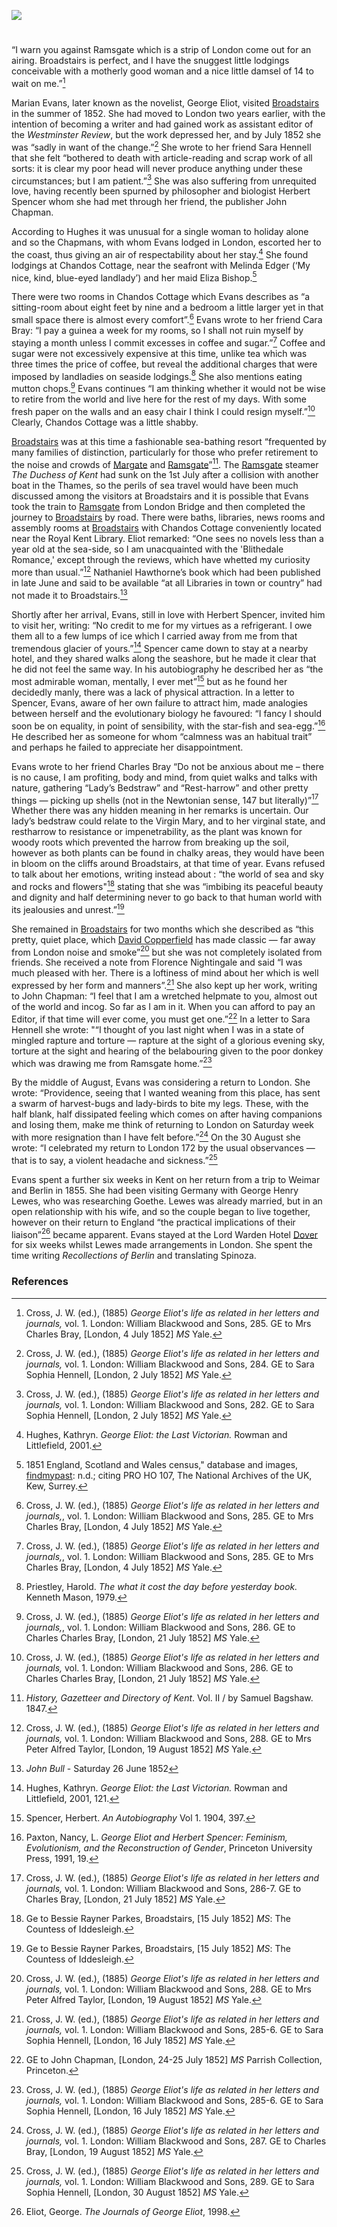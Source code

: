 <a href="https://juncture-digital.org"><img src="https://juncture-digital.org/images/ve-button.png"/></a>

<param author="Michelle Crowther" banner="https://stor.artstor.org/stor/2251af4a-a56d-45f0-b9b1-361ba46aaf4d" layout="vertical" title="Mary Ann/ Marian Evans 
              [pseud. George Eliot] (1819 –1880)" ve-config=""/>
       
<param eid="Q736439" title="Ramsgate" ve-entity=""/>
<param eid="Q922739" title="Broadstairs" ve-entity=""/>
<param eid="Q179224" title="Dover" ve-entity=""/>

#

“I warn you against Ramsgate which is a strip of London come out for an airing. Broadstairs is perfect, and I have the snuggest little lodgings conceivable with a motherly good woman and a nice little damsel of 14 to wait on me.”[^ref1]
<param label="Broadstairs" url="https://stor.artstor.org/stor/7cdfdb0a-69ae-4fd6-a2e4-1a9cd5dfe1d3" ve-image=""/>

Marian Evans, later known as the novelist, George Eliot, visited [Broadstairs](/dickens/broadstairs-19th-century) in the summer of 1852. She had moved to London two years earlier, with the intention of becoming a writer and had gained work as assistant editor of the _Westminster Review_, but the work depressed her, and by July 1852 she was “sadly in want of the change.”[^ref2] She wrote to her friend Sara Hennell that she felt “bothered to death with article-reading and scrap work of all sorts: it is clear my poor head will never produce anything under these circumstances; but I am patient.”[^ref3] She was also suffering from unrequited love, having recently been spurned by philosopher and biologist Herbert Spencer whom she had met through her friend, the publisher John Chapman.
<param ve-image-v2 manifest="https://iiif.juncture-digital.org/wc:George_Eliot_%281865%29_by_Frederick_William_Burton.jpg/manifest.json">

According to Hughes it was unusual for a single woman to holiday alone and so the Chapmans, with whom Evans lodged in London, escorted her to the coast, thus giving an air of respectability about her stay.[^ref4] She found lodgings at Chandos Cottage, near the seafront with <span data-mouseover-image-zoomto="327,743,1764,1293">Melinda Edger</span> (‘My nice, kind, blue-eyed landlady’) and her maid Eliza Bishop.[^ref5]
<param attribution="By kind permission of Broadstairs Dickens Museum" label="Broadstairs Rate Book, 1843" url="https://stor.artstor.org/stor/f918a212-aeef-4252-8a4a-6b076588f70d" ve-image=""/>

There were two rooms in <span data-mouseover-image-zoomto="1669,1569,928,597">Chandos Cottage</span> which Evans describes as “a sitting-room about eight feet by nine and a bedroom a little larger yet in that small space there is almost every comfort”.[^ref6] Evans wrote to her friend Cara Bray: “I pay a guinea a week for my rooms, so I shall not ruin myself by staying a month unless I commit excesses in coffee and sugar.”[^ref7] Coffee and sugar were not excessively expensive at this time, unlike tea which was three times the price of coffee, but reveal the additional charges that were imposed by landladies on seaside lodgings.[^ref8]   She also mentions eating mutton chops.[^ref9] Evans continues “I am thinking whether it would not be wise to retire from the world and live here for the rest of my days. With some fresh paper on the walls and an easy chair I think I could resign myself.”[^ref10] Clearly, Chandos Cottage was a little shabby.  
<param attribution="by kind permission of Broadstairs Dickens Museum" label="Map of Broadstairs, 1824 showing Chandos Place" url="https://stor.artstor.org/stor/077213e1-ee34-4966-a7eb-64fb7cf89d8d" ve-image=""/>

[Broadstairs](/dickens/broadstairs-19th-century) was at this time a fashionable sea-bathing resort “frequented by many families of distinction, particularly for those who prefer retirement to the noise and crowds of [Margate](/19c/19c-margate) and [Ramsgate](/19c/19c-ramsgate)”[^ref11]. The [Ramsgate](/19c/19c-ramsgate) steamer _The Duchess of Kent_ had sunk on the 1st July after a collision with another boat in the Thames, so the perils of sea travel would have been much discussed among the visitors at Broadstairs and it is possible that Evans took the train to [Ramsgate](/19c/19c-ramsgate) from London Bridge and then completed the journey to [Broadstairs](/dickens/broadstairs-19th-century) by road. There were baths, libraries, news rooms and assembly rooms at [Broadstairs](/dickens/broadstairs-19th-century) with Chandos Cottage conveniently located near the Royal Kent Library. Eliot remarked: “One sees no novels less than a year old at the sea-side, so I am unacquainted with the 'Blithedale Romance,' except through the reviews, which have whetted my curiosity more than usual.”[^ref12] Nathaniel Hawthorne’s book which had been published in late June and said to be available “at all Libraries in town or country” had not made it to Broadstairs.[^ref13]
<param label="Broadstairs" url="https://stor.artstor.org/stor/c5128fb0-fda9-44dc-adda-4573ed973526" ve-image=""/>

Shortly after her arrival, Evans, still in love with Herbert Spencer, invited him to visit her, writing: “No credit to me for my virtues as a refrigerant. I owe them all to a few lumps of ice which I carried away from me from that tremendous glacier of yours.”[^ref14]  Spencer came down to stay at a nearby hotel, and they shared walks along the seashore, but he made it clear that he did not feel the same way.  In his autobiography he described her as “the most admirable woman, mentally, I ever met”[^ref15]  but as he found her decidedly manly, there was a lack of physical attraction. In a letter to Spencer, Evans, aware of her own failure to attract him, made analogies between herself and the evolutionary biology he favoured: “I fancy I should soon be on equality, in point of sensibility, with the star-fish and sea-egg.”[^ref16]  He described her as someone for whom “calmness was an habitual trait” and perhaps he failed to appreciate her disappointment.  
<param ve-image-v2 manifest="https://iiif.juncture-digital.org/wc:Spencer_Herbert_Age_38.jpg/manifest.json">

Evans wrote to her friend Charles Bray “Do not be anxious about me – there is no cause, I am profiting, body and mind, from quiet walks and talks with nature, gathering “Lady’s Bedstraw” and “Rest-harrow” and other pretty things — picking up shells (not in the Newtonian sense, 147 but literally)”[^ref17]  Whether there was any hidden meaning in her remarks is uncertain. Our lady’s bedstraw could relate to the Virgin Mary, and to her virginal state, and restharrow to resistance or impenetrability, as the plant was known for woody roots which prevented the harrow from breaking up the soil, however as both plants can be found in chalky areas, they would have been in bloom on the cliffs around Broadstairs, at that time of year. Evans refused to talk about her emotions, writing instead about : “the world of sea and sky and rocks and flowers"[^ref18] stating that she was “imbibing its peaceful beauty and dignity and half determining never to go back to that human world with its jealousies and unrest.”[^ref19]
<param ve-image-v2 manifest="https://iiif.juncture-digital.org/wc:20151013Galium_verum.jpg/manifest.json">

She remained in [Broadstairs](/dickens/broadstairs-19th-century) for two months which she described as “this pretty, quiet place, which [David Copperfield](/dickens/david-copperfield-nuckells-place) has made classic — far away from London noise and smoke”[^ref20] but she was not completely isolated from friends. She received a note from Florence Nightingale and said “I was much pleased with her. There is a loftiness of mind about her which is well expressed by her form and manners”.[^ref21] She also kept up her work, writing to John Chapman: “I feel that I am a wretched helpmate to you, almost out of the world and incog. So far as I am in it.  When you can afford to pay an Editor, if that time will ever come, you must get one.”[^ref22] In a letter to Sara Hennell she wrote: "“I thought of you last night when I was in a state of mingled rapture and torture — rapture at the sight of a glorious evening sky, torture at the sight and hearing of the belabouring given to the poor donkey which was drawing me from Ramsgate home.”[^ref23]
<param ve-image-v2 manifest="https://iiif.juncture-digital.org/wc:David_Copperfield_%281850%29_%2814593575778%29.jpg/manifest.json">

By the middle of August, Evans was considering a return to London. She wrote: “Providence, seeing that I wanted weaning from this place, has sent a swarm of harvest-bugs and lady-birds to bite my legs. These, with the half blank, half dissipated feeling which comes on after having companions and losing them, make me think of returning to London on Saturday week with more resignation than I have felt before.”[^ref24]  On the 30 August she wrote: “I celebrated my return to London 172 by the usual observances — that is to say, a violent headache and sickness.”[^ref25]
<param ve-image-v2 manifest="https://iiif.juncture-digital.org/wc:2019-07-22_Coccinellidae_1.jpg/manifest.json">

Evans spent a further six weeks in Kent on her return from a trip to Weimar and Berlin in 1855. She had been visiting Germany with George Henry Lewes, who was researching Goethe. Lewes was already married, but in an open relationship with his wife, and so the couple began to live together, however on their return to England “the practical implications of their liaison”[^ref26] became apparent. Evans stayed at the Lord Warden Hotel [Dover](/19c/19c-dover) for six weeks whilst Lewes made arrangements in London.  She spent the time writing _Recollections of Berlin_ and translating Spinoza. 
<param label="Snargate Street, Dover, 1830" url="https://stor.artstor.org/stor/1f7f1801-76e2-4b52-8fa1-996e0d735573" ve-image=""/>

### References

[^ref1]: Cross, J. W. (ed.), (1885) _George Eliot's life as related in her letters and journals,_ vol. 1. London: William Blackwood and Sons, 285.  GE to Mrs Charles Bray, [London, 4 July 1852] _MS_ Yale. 
[^ref2]: Cross, J. W. (ed.), (1885) _George Eliot's life as related in her letters and journals,_ vol. 1. London: William Blackwood and Sons, 284.  GE to Sara Sophia Hennell, [London, 2 July 1852] _MS_ Yale.
[^ref3]: Cross, J. W. (ed.), (1885) _George Eliot's life as related in her letters and journals,_ vol. 1. London: William Blackwood and Sons, 282.  GE to Sara Sophia Hennell, [London, 2 July 1852] _MS_ Yale.
[^ref4]: Hughes, Kathryn. _George Eliot: the Last Victorian._ Rowman and Littlefield, 2001. 
[^ref5]: 1851 England, Scotland and Wales census," database and images, [findmypast](http://www.findmypast.com): n.d.; citing PRO HO 107, The National Archives of the UK, Kew, Surrey.
[^ref6]: Cross, J. W. (ed.), (1885) _George Eliot's life as related in her letters and journals,_, vol. 1. London: William Blackwood and Sons, 285.  GE to Mrs Charles Bray, [London, 4 July 1852] _MS_ Yale. 
[^ref7]: Cross, J. W. (ed.), (1885) _George Eliot's life as related in her letters and journals,_, vol. 1. London: William Blackwood and Sons, 285.  GE to Mrs Charles Bray, [London, 4 July 1852] _MS_ Yale. 
[^ref8]: Priestley, Harold. _The what it cost the day before yesterday book._ Kenneth Mason, 1979.
[^ref9]:  Cross, J. W. (ed.), (1885) _George Eliot's life as related in her letters and journals,_, vol. 1. London: William Blackwood and Sons, 286.  GE to Charles Charles Bray, [London, 21 July 1852] _MS_ Yale. 
[^ref10]: Cross, J. W. (ed.), (1885) _George Eliot's life as related in her letters and journals,_ vol. 1. London: William Blackwood and Sons, 286.  GE to Charles Charles Bray, [London, 21 July 1852] _MS_ Yale. 
[^ref11]: _History, Gazetteer and Directory of Kent_. Vol. II / by Samuel Bagshaw. 1847.
[^ref12]: Cross, J. W. (ed.), (1885) _George Eliot's life as related in her letters and journals,_ vol. 1. London: William Blackwood and Sons, 288.  GE to Mrs Peter Alfred Taylor, [London, 19 August 1852] _MS_ Yale. 
[^ref13]: _John Bull_ - Saturday 26 June 1852
[^ref14]: Hughes, Kathryn. _George Eliot: the Last Victorian._ Rowman and Littlefield, 2001, 121.
[^ref15]: Spencer, Herbert. _An Autobiography_ Vol 1. 1904, 397.
[^ref16]: Paxton, Nancy, L. _George Eliot and Herbert Spencer: Feminism, Evolutionism, and the Reconstruction of Gender_, Princeton University Press, 1991, 19.
[^ref17]: Cross, J. W. (ed.), (1885) _George Eliot's life as related in her letters and journals,_ vol. 1. London: William Blackwood and Sons, 286-7.  GE to Charles Bray, [London, 21 July 1852] _MS_ Yale. 
[^ref18]: Ge to Bessie Rayner Parkes, Broadstairs, [15 July 1852] _MS_: The Countess of Iddesleigh.
[^ref19]: Ge to Bessie Rayner Parkes, Broadstairs, [15 July 1852] _MS_: The Countess of Iddesleigh.
[^ref20]: Cross, J. W. (ed.), (1885) _George Eliot's life as related in her letters and journals,_ vol. 1. London: William Blackwood and Sons, 288.  GE to Mrs Peter Alfred Taylor, [London, 19 August 1852] _MS_ Yale. 
[^ref21]: Cross, J. W. (ed.), (1885) _George Eliot's life as related in her letters and journals,_ vol. 1. London: William Blackwood and Sons, 285-6.  GE to Sara Sophia Hennell, [London, 16 July 1852] _MS_ Yale.
[^ref22]: GE to John Chapman, [London, 24-25 July 1852] _MS_ Parrish Collection, Princeton.
[^ref23]: Cross, J. W. (ed.), (1885) _George Eliot's life as related in her letters and journals,_ vol. 1. London: William Blackwood and Sons, 285-6.  GE to Sara Sophia Hennell, [London, 16 July 1852] _MS_ Yale.
[^ref24]: Cross, J. W. (ed.), (1885) _George Eliot's life as related in her letters and journals,_ vol. 1. London: William Blackwood and Sons, 287.  GE to Charles Bray, [London, 19 August 1852] _MS_ Yale.
[^ref25]: Cross, J. W. (ed.), (1885) _George Eliot's life as related in her letters and journals,_ vol. 1. London: William Blackwood and Sons, 289.  GE to Sara Sophia Hennell, [London, 30 August 1852] _MS_ Yale.
[^ref26]: Eliot, George. _The Journals of George Eliot_, 1998.


